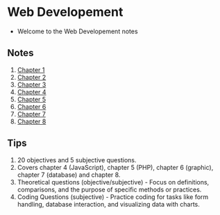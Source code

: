 # Web Developement 
 - Welcome to the Web Developement notes
## Notes
1. [Chapter 1](C1.md)
2. [Chapter 2](C2.md)
3. [Chapter 3](C3.md)
4. [Chapter 4](C4.md)
5. [Chapter 5](C5.md)
6. [Chapter 6](C6.md)
7. [Chapter 7](C7.md)
8. [Chapter 8](C8.md)

## Tips
1. 20 objectives and 5 subjective questions.
2. Covers chapter 4 (JavaScript), chapter 5 (PHP), chapter 6 (graphic), chapter 7 (database) and chapter 8.
3. Theoretical questions (objective/subjective) - Focus on definitions, comparisons, and the purpose of specific methods or practices.
4. Coding Questions (subjective) - Practice coding for tasks like form handling, database interaction, and visualizing data with charts.